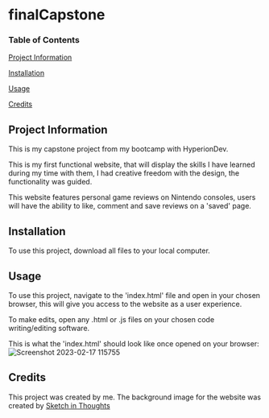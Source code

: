 # finalCapstone

### Table of Contents
[Project Information](https://github.com/VGNavi/finalCapstone/edit/main/README.md#project-information)

[Installation](https://github.com/VGNavi/finalCapstone/edit/main/README.md#installation)

[Usage](https://github.com/VGNavi/finalCapstone/edit/main/README.md#usage)

[Credits](https://github.com/VGNavi/finalCapstone/edit/main/README.md#credits)


## Project Information
This is my capstone project from my bootcamp with HyperionDev.

This is my first functional website, that will display the skills I have learned during my time
with them, I had creative freedom with the design, the functionality was guided.

This website features personal game reviews on Nintendo consoles, users will have the ability
to like, comment and save reviews on a 'saved' page. 


## Installation 
To use this project, download all files to your local computer.

## Usage
To use this project, navigate to the 'index.html' file 
and open in your chosen browser, this will give you access to the website as a user experience. 

To make edits, open any .html or .js files on your chosen code writing/editing software. 

This is what the 'index.html' should look like once opened on your browser:
![Screenshot 2023-02-17 115755](https://user-images.githubusercontent.com/120226561/219648099-23793c8e-5476-4b9d-b2a9-970f44212776.jpg)


## Credits 
This project was created by me.
The background image for the website was created by [Sketch in Thoughts](https://sketchinthoughts.tumblr.com/post/143078502726/reposting-pokemon-patterns-in-a-bigger-more)
